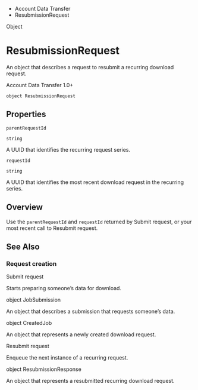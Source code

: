 

- Account Data Transfer
-  ResubmissionRequest 

Object

# ResubmissionRequest

An object that describes a request to resubmit a recurring download request.

Account Data Transfer 1.0+

``` source
object ResubmissionRequest
```

## Properties

`parentRequestId`

`string`

A UUID that identifies the recurring request series.

`requestId`

`string`

A UUID that identifies the most recent download request in the recurring series.

## Overview

Use the `parentRequestId` and `requestId` returned by Submit request, or your most recent call to Resubmit request.

## See Also

### Request creation

Submit request

Starts preparing someone’s data for download.

object JobSubmission

An object that describes a submission that requests someone’s data.

object CreatedJob

An object that represents a newly created download request.

Resubmit request

Enqueue the next instance of a recurring request.

object ResubmissionResponse

An object that represents a resubmitted recurring download request.

